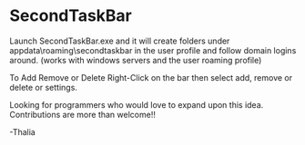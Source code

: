# SecondTaskBar

Launch SecondTaskBar.exe and it will create folders under appdata\roaming\secondtaskbar in the user profile and follow domain logins around. (works with windows servers and the user roaming profile) 

To Add Remove or Delete Right-Click on the bar then select add, remove or delete or settings. 

Looking for programmers who would love to expand upon this idea. Contributions are more than welcome!!

-Thalia
